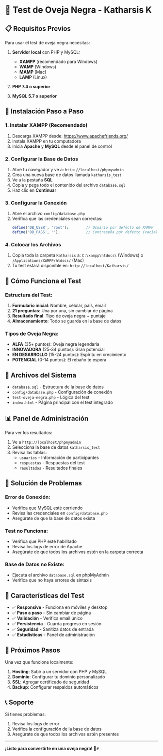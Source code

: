 # 🐑 Test de Oveja Negra - Katharsis K

## 📋 **Requisitos Previos**

Para usar el test de oveja negra necesitas:

1. **Servidor local** con PHP y MySQL:
   - **XAMPP** (recomendado para Windows)
   - **WAMP** (Windows)
   - **MAMP** (Mac)
   - **LAMP** (Linux)

2. **PHP 7.4 o superior**
3. **MySQL 5.7 o superior**

## 🚀 **Instalación Paso a Paso**

### **1. Instalar XAMPP (Recomendado)**

1. Descarga XAMPP desde: https://www.apachefriends.org/
2. Instala XAMPP en tu computadora
3. Inicia **Apache** y **MySQL** desde el panel de control

### **2. Configurar la Base de Datos**

1. Abre tu navegador y ve a: `http://localhost/phpmyadmin`
2. Crea una nueva base de datos llamada `katharsis_test`
3. Ve a la pestaña **SQL**
4. Copia y pega todo el contenido del archivo `database.sql`
5. Haz clic en **Continuar**

### **3. Configurar la Conexión**

1. Abre el archivo `config/database.php`
2. Verifica que las credenciales sean correctas:
   ```php
   define('DB_USER', 'root');        // Usuario por defecto de XAMPP
   define('DB_PASS', '');            // Contraseña por defecto (vacía)
   ```

### **4. Colocar los Archivos**

1. Copia toda la carpeta `Katharsis` a: `C:\xampp\htdocs\` (Windows) o `/Applications/XAMPP/htdocs/` (Mac)
2. Tu test estará disponible en: `http://localhost/Katharsis/`

## 🧪 **Cómo Funciona el Test**

### **Estructura del Test:**
1. **Formulario inicial**: Nombre, celular, país, email
2. **21 preguntas**: Una por una, sin cambiar de página
3. **Resultado final**: Tipo de oveja negra + puntaje
4. **Almacenamiento**: Todo se guarda en la base de datos

### **Tipos de Oveja Negra:**
- **ALFA** (35+ puntos): Oveja negra legendaria
- **INNOVADORA** (25-34 puntos): Gran potencial
- **EN DESARROLLO** (15-24 puntos): Espíritu en crecimiento
- **POTENCIAL** (0-14 puntos): El rebaño te espera

## 🔧 **Archivos del Sistema**

- `database.sql` - Estructura de la base de datos
- `config/database.php` - Configuración de conexión
- `test-oveja-negra.php` - Lógica del test
- `index.html` - Página principal con el test integrado

## 📊 **Panel de Administración**

Para ver los resultados:
1. Ve a `http://localhost/phpmyadmin`
2. Selecciona la base de datos `katharsis_test`
3. Revisa las tablas:
   - `usuarios` - Información de participantes
   - `respuestas` - Respuestas del test
   - `resultados` - Resultados finales

## 🐛 **Solución de Problemas**

### **Error de Conexión:**
- Verifica que MySQL esté corriendo
- Revisa las credenciales en `config/database.php`
- Asegúrate de que la base de datos exista

### **Test no Funciona:**
- Verifica que PHP esté habilitado
- Revisa los logs de error de Apache
- Asegúrate de que todos los archivos estén en la carpeta correcta

### **Base de Datos no Existe:**
- Ejecuta el archivo `database.sql` en phpMyAdmin
- Verifica que no haya errores de sintaxis

## 📱 **Características del Test**

- ✅ **Responsive** - Funciona en móviles y desktop
- ✅ **Paso a paso** - Sin cambiar de página
- ✅ **Validación** - Verifica email único
- ✅ **Persistencia** - Guarda progreso en sesión
- ✅ **Seguridad** - Sanitiza datos de entrada
- ✅ **Estadísticas** - Panel de administración

## 🎯 **Próximos Pasos**

Una vez que funcione localmente:
1. **Hosting**: Subir a un servidor con PHP y MySQL
2. **Dominio**: Configurar tu dominio personalizado
3. **SSL**: Agregar certificado de seguridad
4. **Backup**: Configurar respaldos automáticos

## 📞 **Soporte**

Si tienes problemas:
1. Revisa los logs de error
2. Verifica la configuración de la base de datos
3. Asegúrate de que todos los archivos estén presentes

---

**¡Listo para convertirte en una oveja negra! 🐑⚡**
